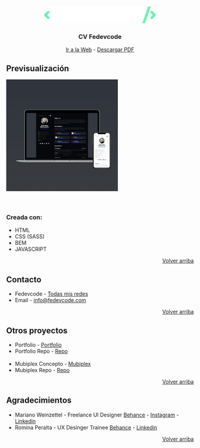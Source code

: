 <!-- MUBIPLEX LOGO -->
<br />
<div align="center" id="top">
  <a href="http://cv-fedevcode.com">
    <img src="assets/images/icon/Fedevcode_light-small.png" alt="Logo Fedevcode">
  </a>

  <h3 align="center">CV Fedevcode</h3>
  <p align="center">
    <a href="http://cv-fedevcode.com">Ir a la Web</a>
    -
    <a href="https://bit.ly/3EFXyrp">Descargar PDF</a>
  </p>
</div>

<!-- PROJECT PREVIEW -->
## Previsualización

<a href="http://cv-fedevcode.com"><img src="assets/images/icon/curriculum_responsive.png" alt="Preview cv fedevcode" width="300" height="300"></a> <br><br><br>


<!-- CREATED WITH -->
### Creada con:

* HTML
* CSS (SASS)
* BEM
* JAVASCRIPT

<p align="right"><a href="#top">Volver arriba</a></p>

<!-- CONTACT -->
## Contacto

* Fedevcode - [Todas mis redes](https://linktr.ee/fedevcode) <br>
* Email - info@fedevcode.com

<p align="right"><a href="#top">Volver arriba</a></p>



<!-- OTHER PROJECTS -->
## Otros proyectos

* Portfolio - [Portfolio](https://fedevcode.com) <br>
* Portfolio Repo - [Repo]() <br><br>
* Mubiplex Concepto - [Mubiplex](http://mubiplex.fedevcode.com/) <br>
* Mubiplex Repo - [Repo](https://github.com/fedevcode/Mubiplex-Concept) <br>

<p align="right"><a href="#top">Volver arriba</a></p>



<!-- GRATITUDE -->
## Agradecimientos

* Mariano Weinzettel - Freelance UI Designer <a href="https://www.behance.net/mweinz">Behance</a> - <a href="https://www.instagram.com/marianoweinz/" target="_blank">Instagram</a> - <a href="https://ar.linkedin.com/in/mweinz" target="_blank">Linkedin</a> <br>
* Romina Peralta - UX Desinger Trainee <a href="https://www.behance.net/rominaperaltaux" target="_blank">Behance</a> - <a href="https://ar.linkedin.com/in/rominaperaltaux" target="_blank">Linkedin</a> <br>

<p align="right"><a href="#top">Volver arriba</a></p>
